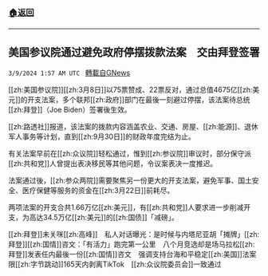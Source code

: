###  [:house:返回](README.md)
---


## 美国参议院通过避免政府停摆拨款法案　交由拜登签署
`3/9/2024 1:57 AM UTC ` [轉載自GNews](https://gnews.org/articles/2378750)

[[zh:美国参议院]][[zh:3月8日]]以75票赞成、22票反对，通过总值4675亿[[zh:美元]]的开支法案，多个联邦[[zh:政府]]部门在最後一刻避过停摆，该法案待总统[[zh:拜登]]（Joe Biden）签署後生效。

[[zh:路透社]]报道，该法案的拨款内容涵盖农业、交通、房屋、[[zh:能源]]、退休军人事务等计划，直到[[zh:9月30日]]的财政年度完结为止。

有关法案早前在[[zh:众议院]]轻松通过，惟到[[zh:参议院]]审议时，部分保守派[[zh:共和党]]人曾提出表决移民等其他问题，令议案表决一度推迟。

法案通过後，[[zh:参众两院]]需要聚焦另一份更大的开支法案，避免军事、国土安全、医疗保健等服务的资金在[[zh:3月22日]]前耗尽。

两项法案的开支合共1.66万亿[[zh:美元]]，有[[zh:共和党]]人要求进一步削减开支，为高达34.5万亿[[zh:美元]]的[[zh:国债]]「减磅」。

[[zh:拜登]]未关咪[[zh:高峰]]　私人对话曝光：是时候与内塔尼亚胡「摊牌」[[zh:拜登]][[zh:国情]]咨文：「有活力」跑完第一公里　八个月竞选却是场马拉松[[zh:拜登]]发表任内最後一份[[zh:国情]]咨文　强调支持台海和平稳定[[zh:美国]]法案限[[zh:字节跳动]]165天内剥离TikTok　[[zh:众议院委员会]]一致通过

